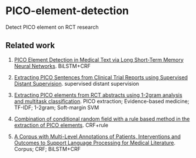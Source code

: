 # PICO-element-detection
Detect PICO element on RCT research

## Related work
1. [PICO Element Detection in Medical Text via Long Short-Term Memory Neural Networks](https://www.aclweb.org/anthology/W18-2308).
BiLSTM+CRF

2. [Extracting PICO Sentences from Clinical Trial Reports using Supervised Distant Supervision](https://www.ncbi.nlm.nih.gov/pmc/articles/PMC5065023/).
supervised distant supervision

3. [Extracting PICO elements from RCT abstracts using 1-2gram analysis and multitask classification](https://arxiv.org/pdf/1901.08351.pdf).
PICO extraction; Evidence-based medicine; TF-IDF; 1-2gram; Soft-margin SVM

4. [Combination of conditional random field with a rule based method in the extraction of PICO elements](https://bmcmedinformdecismak.biomedcentral.com/articles/10.1186/s12911-018-0699-2).
CRF+rule

5. [A Corpus with Multi-Level Annotations of Patients, Interventions and Outcomes to Support Language Processing for Medical Literature](https://www.aclweb.org/anthology/P18-1019).
Corpus; CRF; BiLSTM+CRF
